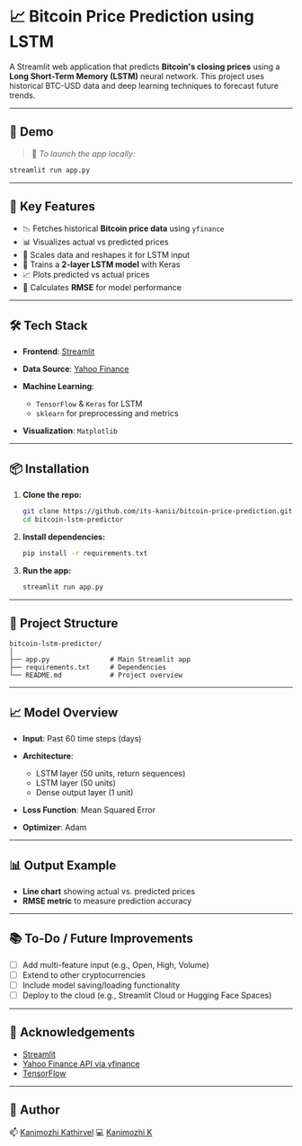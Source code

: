 # 📈 Bitcoin Price Prediction using LSTM

A Streamlit web application that predicts **Bitcoin's closing prices** using a **Long Short-Term Memory (LSTM)** neural network. This project uses historical BTC-USD data and deep learning techniques to forecast future trends.

---

## 🚀 Demo

> 📌 *To launch the app locally:*

```bash
streamlit run app.py
```

---

## 🧠 Key Features

* 📉 Fetches historical **Bitcoin price data** using `yfinance`
* 📊 Visualizes actual vs predicted prices
* 🧪 Scales data and reshapes it for LSTM input
* 🧠 Trains a **2-layer LSTM model** with Keras
* 📈 Plots predicted vs actual prices
* 🧮 Calculates **RMSE** for model performance

---

## 🛠️ Tech Stack

* **Frontend**: [Streamlit](https://streamlit.io/)
* **Data Source**: [Yahoo Finance](https://finance.yahoo.com/)
* **Machine Learning**:

  * `TensorFlow` & `Keras` for LSTM
  * `sklearn` for preprocessing and metrics
* **Visualization**: `Matplotlib`

---

## 📦 Installation

1. **Clone the repo:**

   ```bash
   git clone https://github.com/its-kanii/bitcoin-price-prediction.git
   cd bitcoin-lstm-predictor
   ```

2. **Install dependencies:**

   ```bash
   pip install -r requirements.txt
   ```

3. **Run the app:**

   ```bash
   streamlit run app.py
   ```

---

## 📁 Project Structure

```
bitcoin-lstm-predictor/
│
├── app.py               # Main Streamlit app
├── requirements.txt     # Dependencies
└── README.md            # Project overview
```

---

## 📈 Model Overview

* **Input**: Past 60 time steps (days)
* **Architecture**:

  * LSTM layer (50 units, return sequences)
  * LSTM layer (50 units)
  * Dense output layer (1 unit)
* **Loss Function**: Mean Squared Error
* **Optimizer**: Adam

---

## 📊 Output Example

* **Line chart** showing actual vs. predicted prices
* **RMSE metric** to measure prediction accuracy

---

## 📚 To-Do / Future Improvements

* [ ] Add multi-feature input (e.g., Open, High, Volume)
* [ ] Extend to other cryptocurrencies
* [ ] Include model saving/loading functionality
* [ ] Deploy to the cloud (e.g., Streamlit Cloud or Hugging Face Spaces)

---

## 🙌 Acknowledgements

* [Streamlit](https://streamlit.io/)
* [Yahoo Finance API via yfinance](https://pypi.org/project/yfinance/)
* [TensorFlow](https://www.tensorflow.org/)

---

## 🧠 Author

📫 [Kanimozhi Kathirvel](https://www.linkedin.com/in/kanimozhi-kathirvel)
💻 [Kanimozhi K](https://github.com/its-kanii)


